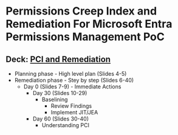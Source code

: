 # Permissions Creep Index and Remediation For Microsoft Entra Permissions Management PoC

## Deck: [PCI and Remediation](https://github.com/microsoft/EntraIDGovernance-Training/blob/main/EPMPOC/04-MEPM_PCI_and_Remediation/04-MEPM_PCI_and_Remediation.pptx)

- Planning phase - High level plan (Slides 4-5)
- Remediation phase - Stey by step (Slides 6-40)
  - Day 0 (Slides 7-9)
        - Immediate Actions
    - Day 30 (Slides 10-29)
      - Baselining
        - Review Findings
        - Implement JIT/JEA
    - Day 60 (Slides 30-40)
      - Understanding PCI
